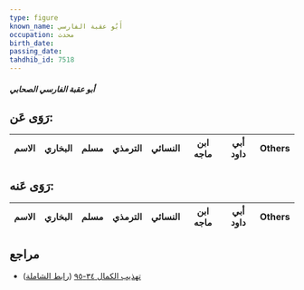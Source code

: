 ```yaml
---
type: figure
known_name: أَبُو عقبة الفارسي
occupation: محدث
birth_date:
passing_date:
tahdhib_id: 7518
---
```

##### أبو عقبة الفارسي الصحابي

## رَوَى عَن:
| الاسم | البخاري | مسلم | الترمذي | النسائي | ابن ماجه | أبي داود | Others |
| ----- | ------- | ---- | ------- | ------- | -------- | -------- | ------ |
## رَوَى عَنه:
| الاسم | البخاري | مسلم | الترمذي | النسائي | ابن ماجه | أبي داود | Others |
| ----- | ------- | ---- | ------- | ------- | -------- | -------- | ------ |
## مراجع
- [تهذيب الكمال ٣٤-٩٥](obsidian://open?vault=Tahdhib-al-Kamal&file=Figures/٧٥١٨-أبو%20عقبة%20الفارسي%20الصحابي) ([رابط الشاملة](https://shamela.ws/book/3722/18212))